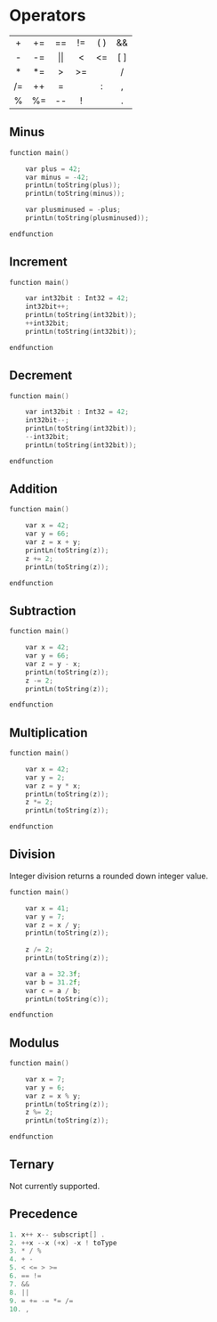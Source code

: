 <h1>Operators</h1>

<center>


<table align="center">
    <tr>
        <td align="center">+</td>
        <td align="center">+=</td>
        <td align="center">==</td>
        <td align="center">!=</td>
        <td align="center">(   )</td>
        <td align="center">&&</td>
    </tr>
    <tr>
        <td align="center">-</td>
        <td align="center">-=</td>
        <td align="center">&#124;&#124;</td>
        <td align="center"><</td>
        <td align="center"><=</td>
        <td align="center">[   ]</td>
    </tr>
        <tr>
        <td align="center">*</td>
        <td align="center">*=</td>
        <td align="center">></td>
        <td align="center">>=</td>
        <td align="center"></td>
        <td align="center">/</td>
    </tr>
    <tr>
        <td align="center">/=</td>
        <td align="center">++</td>
        <td align="center">=</td>
        <td align="center"></td>
        <td align="center">:</td>
        <td align="center">,</td>
    </tr>
    <tr>
        <td align="center">%</td>
        <td align="center">%=</td>
        <td align="center">--</td>
        <td align="center">!</td>
        <td align="center"></td>
        <td align="center">.</td>
    </tr>
</table>


</center>


## Minus

``` c++
function main()

    var plus = 42;
    var minus = -42;
    printLn(toString(plus));
    printLn(toString(minus));

    var plusminused = -plus;
    printLn(toString(plusminused));

endfunction
```

## Increment

``` c++
function main()

	var int32bit : Int32 = 42;
	int32bit++;
	printLn(toString(int32bit));
	++int32bit;
	printLn(toString(int32bit));

endfunction
```

## Decrement

``` c++
function main()

    var int32bit : Int32 = 42;
	int32bit--;
	printLn(toString(int32bit));
	--int32bit;
	printLn(toString(int32bit));

endfunction
```


## Addition

``` c++
function main()

	var x = 42;
	var y = 66;
	var z = x + y;
	printLn(toString(z));
	z += 2;
	printLn(toString(z));

endfunction
```


## Subtraction

``` c++
function main()

    var x = 42;
    var y = 66;
    var z = y - x;
    printLn(toString(z));
    z -= 2;
    printLn(toString(z));

endfunction
```


## Multiplication

``` c++
function main()

	var x = 42;
	var y = 2;
	var z = y * x;
	printLn(toString(z));
	z *= 2;
	printLn(toString(z));

endfunction
```


## Division

Integer division returns a rounded down integer value.

``` c++
function main()

	var x = 41;
	var y = 7;
	var z = x / y;
	printLn(toString(z));
    
	z /= 2;
	printLn(toString(z));

	var a = 32.3f;
	var b = 31.2f;
	var c = a / b;
	printLn(toString(c));

endfunction
```



## Modulus

``` c++
function main()

	var x = 7;
	var y = 6;
	var z = x % y;
	printLn(toString(z));
	z %= 2;
	printLn(toString(z));

endfunction
```


## Ternary

Not currently supported.


## Precedence

``` c++
1. x++ x-- subscript[] .
2. ++x --x (+x) -x ! toType 
3. * / %
4. + -
5. < <= > >=
6. == !=
7. &&
8. ||
9. = += -= *= /= 
10. ,	
```

<br/>